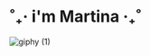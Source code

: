 <h1 align = "left"> ˚₊‧ i'm Martina ‧₊˚ </h1>

![giphy (1)](https://github.com/martigdf/martigdf/assets/115803827/bece77b6-a90d-4737-982f-3cb36df4dc55)



<!--
**martigdf/martigdf** is a ✨ _special_ ✨ repository because its `README.md` (this file) appears on your GitHub profile.

Here are some ideas to get you started:

- 🔭 I’m currently working on ...
- 🌱 I’m currently learning ...
- 👯 I’m looking to collaborate on ...
- 🤔 I’m looking for help with ...
- 💬 Ask me about ...
- 📫 How to reach me: ...
- 😄 Pronouns: ...
- ⚡ Fun fact: ...
-->
